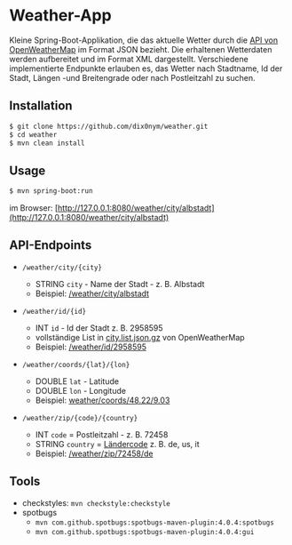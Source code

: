 # Weather-App

Kleine Spring-Boot-Applikation, die das aktuelle Wetter durch die [API von OpenWeatherMap](https://openweathermap.org/api) im Format JSON bezieht. Die erhaltenen Wetterdaten werden aufbereitet und im Format XML dargestellt. Verschiedene implementierte Endpunkte erlauben es, das Wetter nach Stadtname, Id der Stadt, Längen -und Breitengrade oder nach Postleitzahl zu suchen.

## Installation

```bash
$ git clone https://github.com/dix0nym/weather.git
$ cd weather
$ mvn clean install
```

## Usage

```bash
$ mvn spring-boot:run
```

im Browser: [http://127.0.0.1:8080/weather/city/albstadt](http://127.0.0.1:8080/weather/city/albstadt)

## API-Endpoints

* `/weather/city/{city}`
  * STRING `city` - Name der Stadt - z. B. Albstadt
  * Beispiel: [/weather/city/albstadt](http://127.0.0.1:8080/weather/city/albstadt)

* `/weather/id/{id}`
  * INT `id` - Id der Stadt z. B. 2958595
  * vollständige List in [city.list.json.gz](http://bulk.openweathermap.org/sample/) von OpenWeatherMap
  * Beispiel: [/weather/id/2958595](http://127.0.0.1:8080/weather/id/2958595)

* `/weather/coords/{lat}/{lon}`
  * DOUBLE `lat` - Latitude
  * DOUBLE `lon` - Longitude
  * Beispiel: [weather/coords/48.22/9.03](http://127.0.0.1:8080/weather/coords/48.22/9.03)

* `/weather/zip/{code}/{country}`
  * INT `code` = Postleitzahl - z. B. 72458
  * STRING `country` = [Ländercode](https://en.wikipedia.org/wiki/ISO_3166-1_alpha-2) z. B. de, us, it
  * Beispiel: [/weather/zip/72458/de](http://127.0.0.1:8080/weather/zip/72458/de)

## Tools

* checkstyles: `mvn checkstyle:checkstyle`
* spotbugs
  * `mvn com.github.spotbugs:spotbugs-maven-plugin:4.0.4:spotbugs`
  * `mvn com.github.spotbugs:spotbugs-maven-plugin:4.0.4:gui`
